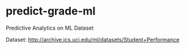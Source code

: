 # predict-grade-ml
Predictive Analytics on ML Dataset

Dataset: http://archive.ics.uci.edu/ml/datasets/Student+Performance

